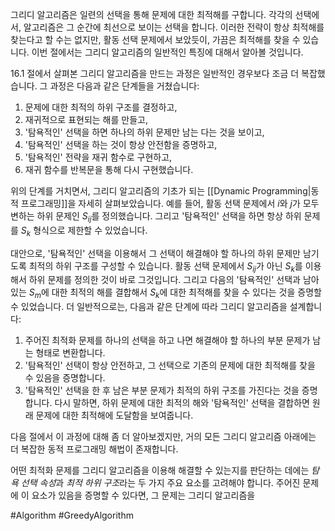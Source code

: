 그리디 알고리즘은 일련의 선택을 통해 문제에 대한 최적해를 구합니다. 각각의 선택에서, 알고리즘은 그 순간에 최선으로 보이는 선택을 합니다. 이러한 전략이 항상 최적해를 찾는다고 할 수는 없지만, 활동 선택 문제에서 보았듯이, 가끔은 최적해를 찾을 수 있습니다. 이번 절에서는 그리디 알고리즘의 일반적인 특징에 대해서 알아볼 것입니다.

16.1 절에서 살펴본 그리디 알고리즘을 만드는 과정은 일반적인 경우보다 조금 더 복잡했습니다. 그 과정은 다음과 같은 단계들을 거쳤습니다:
1. 문제에 대한 최적의 하위 구조를 결정하고,
2. 재귀적으로 표현되는 해를 만들고,
3. '탐욕적인' 선택을 하면 하나의 하위 문제만 남는 다는 것을 보이고,
4. '탐욕적인' 선택을 하는 것이 항상 안전함을 증명하고,
5. '탐욕적인' 전략을 재귀 함수로 구현하고,
6. 재귀 함수를 반복문을 통해 다시 구현했습니다.

위의 단계를 거치면서, 그리디 알고리즘의 기초가 되는 [[Dynamic Programming|동적 프로그래밍]]을 자세히 살펴보았습니다. 예를 들어, 활동 선택 문제에서 $i$와 $j$가 모두 변하는 하위 문제인 $S_{ij}$를 정의했습니다. 그리고 '탐욕적인' 선택을 하면 항상 하위 문제를 $S_k$ 형식으로 제한할 수 있었습니다.

대안으로, '탐욕적인' 선택을 이용해서 그 선택이 해결해야 할 하나의 하위 문제만 남기도록 최적의 하위 구조를 구성할 수 있습니다. 활동 선택 문제에서 $S_{ij}$가 아닌 $S_k$를 이용해서 하위 문제를 정의한 것이 바로 그것입니다. 그리고 다음의 '탐욕적인' 선택과 남아 있는 $S_m$에 대한 최적의 해를 결합해서 $S_k$에 대한 최적해를 찾을 수 있다는 것을 증명할 수 있었습니다. 더 일반적으로는, 다음과 같은 단계에 따라 그리디 알고리즘을 설계합니다:
1. 주어진 최적화 문제를 하나의 선택을 하고 나면 해결해야 할 하나의 부분 문제가 남는 형태로 변환합니다.
2. '탐욕적인' 선택이 항상 안전하고, 그 선택으로 기존의 문제에 대한 최적해를 찾을 수 있음을 증명합니다.
3. '탐욕적인' 선택을 한 후 남은 부분 문제가 최적의 하위 구조를 가진다는 것을 증명합니다. 다시 말하면, 하위 문제에 대한 최적의 해와 '탐욕적인' 선택을 결합하면 원래 문제에 대한 최적해에 도달함을 보여줍니다.

다음 절에서 이 과정에 대해 좀 더 알아보겠지만, 거의 모든 그리디 알고리즘 아래에는 더 복잡한 동적 프로그래밍 해법이 존재합니다.

어떤 최적화 문제를 그리디 알고리즘을 이용해 해결할 수 있는지를 판단하는 데에는 *탐욕 선택 속성*과 *최적 하위 구조*라는 두 가지 주요 요소를 고려해야 합니다. 주어진 문제에 이 요소가 있음을 증명할 수 있다면, 그 문제는 그리디 알고리즘을


#Algorithm #GreedyAlgorithm
